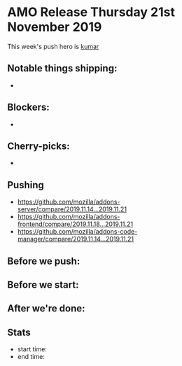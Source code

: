 # AMO Release Thursday 21st November 2019

This week's push hero is [kumar](https://github.com/kumar303)

## Notable things shipping:

*

## Blockers:

*

## Cherry-picks:

*

## Pushing

- https://github.com/mozilla/addons-server/compare/2019.11.14...2019.11.21
- https://github.com/mozilla/addons-frontend/compare/2019.11.18...2019.11.21
- https://github.com/mozilla/addons-code-manager/compare/2019.11.14...2019.11.21

## Before we push:

## Before we start:

## After we're done:
 
## Stats

- start time:
- end time:
